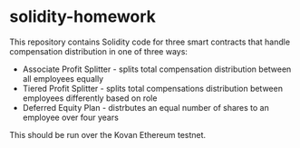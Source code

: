 # solidity-homework

This repository contains Solidity code for three smart contracts that handle compensation distribution in one of three ways:
* Associate Profit Splitter - splits total compensation distribution between all employees equally
* Tiered Profit Splitter - splits total compensations distribution between employees differently based on role
* Deferred Equity Plan - distrbutes an equal number of shares to an employee over four years

This should be run over the Kovan Ethereum testnet. 